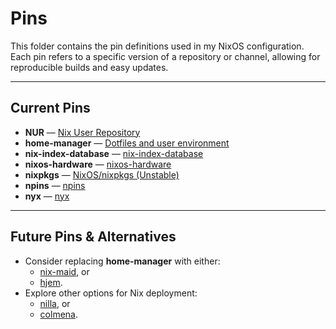 # Pins

This folder contains the pin definitions used in my NixOS configuration.  
Each pin refers to a specific version of a repository or channel, allowing for reproducible builds and easy updates.

---

## Current Pins

- **NUR** — [Nix User Repository](https://github.com/nix-community/NUR)
- **home-manager** — [Dotfiles and user environment](https://github.com/nix-community/home-manager)
- **nix-index-database** — [nix-index-database](https://github.com/Mic92/nix-index-database)
- **nixos-hardware** — [nixos-hardware](https://github.com/NixOS/nixos-hardware)
- **nixpkgs** — [NixOS/nixpkgs (Unstable)](https://github.com/NixOS/nixpkgs)
- **npins** — [npins](https://github.com/nix-community/npins)
- **nyx** — [nyx](https://github.com/chaotic-cx/nyx)

---

## Future Pins & Alternatives

- Consider replacing **home-manager** with either:
  - [nix-maid](https://github.com/viperML/nix-maid), or  
  - [hjem](https://github.com/feel-co/hjem).
- Explore other options for Nix deployment:
  - [nilla](https://github.com/nilla-nix/nilla), or  
  - [colmena](https://github.com/zhaofengli/colmena).
